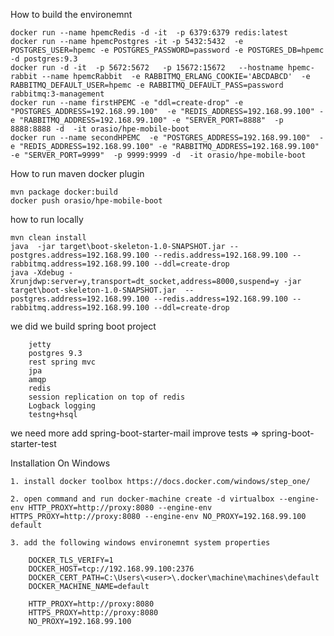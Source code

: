 How to build the environemnt

	docker run --name hpemcRedis -d -it  -p 6379:6379 redis:latest
	docker run --name hpemcPostgres -it -p 5432:5432  -e POSTGRES_USER=hpemc -e POSTGRES_PASSWORD=password -e POSTGRES_DB=hpemc -d postgres:9.3
	docker run -d -it  -p 5672:5672   -p 15672:15672   --hostname hpemc-rabbit --name hpemcRabbit  -e RABBITMQ_ERLANG_COOKIE='ABCDABCD'  -e RABBITMQ_DEFAULT_USER=hpemc -e RABBITMQ_DEFAULT_PASS=password  rabbitmq:3-management
	docker run --name firstHPEMC -e "ddl=create-drop" -e "POSTGRES_ADDRESS=192.168.99.100"  -e "REDIS_ADDRESS=192.168.99.100" -e "RABBITMQ_ADDRESS=192.168.99.100" -e "SERVER_PORT=8888"  -p 8888:8888 -d  -it orasio/hpe-mobile-boot
	docker run --name secondHPEMC  -e "POSTGRES_ADDRESS=192.168.99.100"  -e "REDIS_ADDRESS=192.168.99.100" -e "RABBITMQ_ADDRESS=192.168.99.100" -e "SERVER_PORT=9999"  -p 9999:9999 -d  -it orasio/hpe-mobile-boot



How to run maven docker plugin

	mvn package docker:build
	docker push orasio/hpe-mobile-boot


how to run locally

	mvn clean install  
	java  -jar target\boot-skeleton-1.0-SNAPSHOT.jar --postgres.address=192.168.99.100 --redis.address=192.168.99.100 --rabbitmq.address=192.168.99.100 --ddl=create-drop
	java -Xdebug -Xrunjdwp:server=y,transport=dt_socket,address=8000,suspend=y -jar target\boot-skeleton-1.0-SNAPSHOT.jar  --postgres.address=192.168.99.100 --redis.address=192.168.99.100 --rabbitmq.address=192.168.99.100 --ddl=create-drop



we did we build
spring boot project
		
		jetty
		postgres 9.3
		rest spring mvc
		jpa 
		amqp
		redis
		session replication on top of redis
		Logback logging
		testng+hsql
 
we need more
add spring-boot-starter-mail
improve tests => spring-boot-starter-test




Installation On Windows

	1. install docker toolbox https://docs.docker.com/windows/step_one/

	2. open command and run docker-machine create -d virtualbox --engine-env HTTP_PROXY=http://proxy:8080 --engine-env HTTPS_PROXY=http://proxy:8080 --engine-env NO_PROXY=192.168.99.100   default

	3. add the following windows environemnt system properties

		DOCKER_TLS_VERIFY=1
		DOCKER_HOST=tcp://192.168.99.100:2376
		DOCKER_CERT_PATH=C:\Users\<user>\.docker\machine\machines\default
		DOCKER_MACHINE_NAME=default

		HTTP_PROXY=http://proxy:8080
		HTTPS_PROXY=http://proxy:8080
		NO_PROXY=192.168.99.100

